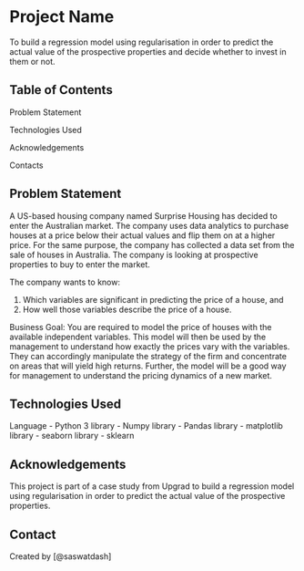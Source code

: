 # Project Name
 To build a regression model using regularisation in order to predict the actual value of the prospective properties and decide whether to invest in them or not.

## Table of Contents
Problem Statement

Technologies Used

Acknowledgements

Contacts

## Problem Statement

A US-based housing company named Surprise Housing has decided to enter the Australian market. The company uses data analytics to purchase houses at a price below their actual values and flip them on at a higher price. 
For the same purpose, the company has collected a data set from the sale of houses in Australia. The company is looking at prospective properties to buy to enter the market. 

The company wants to know:

1. Which variables are significant in predicting the price of a house, and
2. How well those variables describe the price of a house.

Business Goal: 
You are required to model the price of houses with the available independent variables. This model will then be used by the management to understand how exactly the prices vary with the variables. They can accordingly manipulate the strategy of the firm and concentrate on areas that will yield high returns. 
Further, the model will be a good way for management to understand the pricing dynamics of a new market.


## Technologies Used
Language - Python 3
library - Numpy
library - Pandas
library - matplotlib
library - seaborn
library - sklearn

## Acknowledgements
This project is part of a case study from Upgrad to build a regression model using regularisation in order to predict the actual value of the prospective properties.


## Contact
Created by [@saswatdash]

